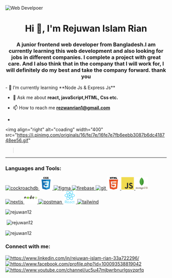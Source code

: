 ![Web Develpoer](https://i.ibb.co/k1m8JzF/github.png)

<h1 align="center">Hi 👋, I'm Rejuwan Islam Rian</h1>
<h3 align="center">A junior frontend web developer from Bangladesh.I am currently learning this web development and also looking for jobs in different companies. I complete a project with great care. And I also think that in the company that I will work for, I will definitely do my best and take the company forward. thank you</h3>
 
 
<p >
- 🌱 I’m currently learning **Node Js & Express Js**

- 💬 Ask me about **react, javaScript,HTML, Css etc.**

- 📫 How to reach me **rezwanrian1@gmail.com**

- </p>
 <img align="right" alt="coading" width="400" src="https://i.pinimg.com/originals/16/fe/7e/16fe7e7fb6eebb3087b6dc418748ee56.gif"
 ><img/>


<hr/>

<h3 align="left">Languages and Tools:</h3>
<p align="left" padding="20"> <a href="https://www.cockroachlabs.com/product/cockroachdb/" target="_blank" rel="noreferrer"> <img src="https://cdn.worldvectorlogo.com/logos/cockroachdb.svg" alt="cockroachdb" width="40" height="40"/> </a> <a href="https://www.w3schools.com/css/" target="_blank" rel="noreferrer"> <img src="https://raw.githubusercontent.com/devicons/devicon/master/icons/css3/css3-original-wordmark.svg" alt="css3" width="40" height="40"/> </a> <a href="https://www.figma.com/" target="_blank" rel="noreferrer"> <img src="https://www.vectorlogo.zone/logos/figma/figma-icon.svg" alt="figma" width="40" height="40"/> </a> <a href="https://firebase.google.com/" target="_blank" rel="noreferrer"> <img src="https://www.vectorlogo.zone/logos/firebase/firebase-icon.svg" alt="firebase" width="40" height="40"/> </a> <a href="https://git-scm.com/" target="_blank" rel="noreferrer"> <img src="https://www.vectorlogo.zone/logos/git-scm/git-scm-icon.svg" alt="git" width="40" height="40"/> </a> <a href="https://www.w3.org/html/" target="_blank" rel="noreferrer"> <img src="https://raw.githubusercontent.com/devicons/devicon/master/icons/html5/html5-original-wordmark.svg" alt="html5" width="40" height="40"/> </a> <a href="https://developer.mozilla.org/en-US/docs/Web/JavaScript" target="_blank" rel="noreferrer"> <img src="https://raw.githubusercontent.com/devicons/devicon/master/icons/javascript/javascript-original.svg" alt="javascript" width="40" height="40"/> </a> <a href="https://www.mongodb.com/" target="_blank" rel="noreferrer"> <img src="https://raw.githubusercontent.com/devicons/devicon/master/icons/mongodb/mongodb-original-wordmark.svg" alt="mongodb" width="40" height="40"/> </a> <a href="https://nextjs.org/" target="_blank" rel="noreferrer"> <img src="https://cdn.worldvectorlogo.com/logos/nextjs-2.svg" alt="nextjs" width="40" height="40"/> </a> <a href="https://nodejs.org" target="_blank" rel="noreferrer"> <img src="https://raw.githubusercontent.com/devicons/devicon/master/icons/nodejs/nodejs-original-wordmark.svg" alt="nodejs" width="40" height="40"/> </a> <a href="https://postman.com" target="_blank" rel="noreferrer"> <img src="https://www.vectorlogo.zone/logos/getpostman/getpostman-icon.svg" alt="postman" width="40" height="40"/> </a> <a href="https://reactjs.org/" target="_blank" rel="noreferrer"> <img src="https://raw.githubusercontent.com/devicons/devicon/master/icons/react/react-original-wordmark.svg" alt="react" width="40" height="40"/> </a> <a href="https://tailwindcss.com/" target="_blank" rel="noreferrer"> <img src="https://www.vectorlogo.zone/logos/tailwindcss/tailwindcss-icon.svg" alt="tailwind" width="40" height="40"/> </a> </p>

<p><img align="center" src="https://github-readme-stats.vercel.app/api/top-langs?username=rejuwan12&show_icons=true&locale=en&layout=compact" alt="rejuwan12" /></p>

<p>&nbsp;<img align="center" src="https://github-readme-stats.vercel.app/api?username=rejuwan12&show_icons=true&locale=en" alt="rejuwan12" /></p>

<p><img align="center" src="https://github-readme-streak-stats.herokuapp.com/?user=rejuwan12&" alt="rejuwan12" /></p>

<h3 align="left">Connect with me:</h3>
<p align="left">
<a href="https://linkedin.com/in/https://www.linkedin.com/in/rejuwan-islam-rian-33a722296/" target="blank"><img align="center" src="https://raw.githubusercontent.com/rahuldkjain/github-profile-readme-generator/master/src/images/icons/Social/linked-in-alt.svg" alt="https://www.linkedin.com/in/rejuwan-islam-rian-33a722296/" height="30" width="40" /></a>
<a href="https://fb.com/https://www.facebook.com/profile.php?id=100093538819042" target="blank"><img align="center" src="https://raw.githubusercontent.com/rahuldkjain/github-profile-readme-generator/master/src/images/icons/Social/facebook.svg" alt="https://www.facebook.com/profile.php?id=100093538819042" height="30" width="40" /></a>
<a href="https://www.youtube.com/c/https://www.youtube.com/channel/uc5u47mjbwrbnurlgsvzqrfq" target="blank"><img align="center" src="https://raw.githubusercontent.com/rahuldkjain/github-profile-readme-generator/master/src/images/icons/Social/youtube.svg" alt="https://www.youtube.com/channel/uc5u47mjbwrbnurlgsvzqrfq" height="30" width="40" /></a>
</p>
